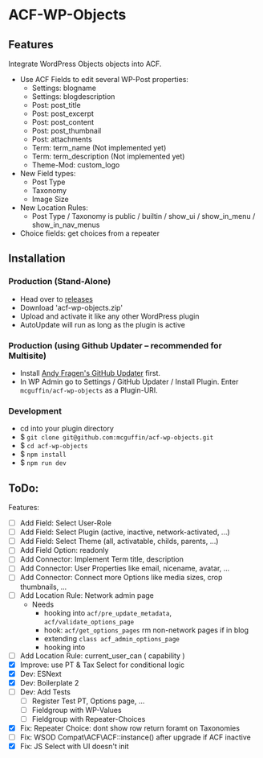 ACF-WP-Objects
===============

Features
--------
Integrate WordPress Objects objects into ACF.
 - Use ACF Fields to edit several WP-Post properties:
   - Settings: blogname
   - Settings: blogdescription
   - Post: post_title
   - Post: post_excerpt
   - Post: post_content
   - Post: post_thumbnail
   - Post: attachments
   - Term: term_name (Not implemented yet)
   - Term: term_description (Not implemented yet)
   - Theme-Mod: custom_logo
 - New Field types:
    - Post Type
    - Taxonomy
    - Image Size
 - New Location Rules:
    - Post Type / Taxonomy is public / builtin / show_ui / show_in_menu / show_in_nav_menus
 - Choice fields: get choices from a repeater


Installation
------------

### Production (Stand-Alone)
 - Head over to [releases](../../releases)
 - Download 'acf-wp-objects.zip'
 - Upload and activate it like any other WordPress plugin
 - AutoUpdate will run as long as the plugin is active

### Production (using Github Updater – recommended for Multisite)
 - Install [Andy Fragen's GitHub Updater](https://github.com/afragen/github-updater) first.
 - In WP Admin go to Settings / GitHub Updater / Install Plugin. Enter `mcguffin/acf-wp-objects` as a Plugin-URI.

### Development
 - cd into your plugin directory
 - $ `git clone git@github.com:mcguffin/acf-wp-objects.git`
 - $ `cd acf-wp-objects`
 - $ `npm install`
 - $ `npm run dev`




ToDo:
-----
Features:
 - [ ] Add Field: Select User-Role
 - [ ] Add Field: Select Plugin (active, inactive, network-activated, ...)
 - [ ] Add Field: Select Theme (all, activatable, childs, parents, ...)
 - [ ] Add Field Option: readonly
 - [ ] Add Connector: Implement Term title, description
 - [ ] Add Connector: User Properties like email, nicename, avatar, ...
 - [ ] Add Connector: Connect more Options like media sizes, crop thumbnails, ...
 - [ ] Add Location Rule: Network admin page
   - Needs 
        - hooking into `acf/pre_update_metadata`, `acf/validate_options_page`
        - hook: `acf/get_options_pages` rm non-network pages if in blog
        - extending `class acf_admin_options_page`
        - hooking into 
 - [ ] Add Location Rule: current_user_can ( capability )
 - [x] Improve: use PT & Tax Select for conditional logic
 - [x] Dev: ESNext
 - [x] Dev: Boilerplate 2
 - [ ] Dev: Add Tests
   - [ ] Register Test PT, Options page, ...
   - [ ] Fieldgroup with WP-Values
   - [ ] Fieldgroup with Repeater-Choices
 - [x] Fix: Repeater Choice: dont show row return foramt on Taxonomies
 - [ ] Fix: WSOD Compat\ACF\ACF::instance() after upgrade if ACF inactive
 - [x] Fix: JS Select with UI doesn't init
